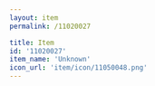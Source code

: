 ```yaml
---
layout: item
permalink: /11020027

title: Item
id: '11020027'
item_name: 'Unknown'
icon_url: 'item/icon/11050048.png'
---
```

